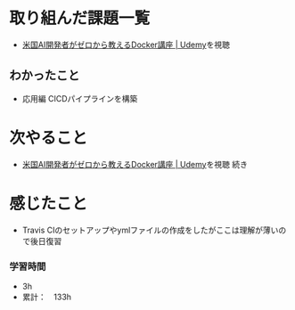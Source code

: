 # 取り組んだ課題一覧
- [米国AI開発者がゼロから教えるDocker講座 \| Udemy](https://www.udemy.com/course/aidocker/)を視聴

## わかったこと
- 応用編 CICDパイプラインを構築

# 次やること
- [米国AI開発者がゼロから教えるDocker講座 \| Udemy](https://www.udemy.com/course/aidocker/)を視聴 続き

# 感じたこと
- Travis CIのセットアップやymlファイルの作成をしたがここは理解が薄いので後日復習

### 学習時間
- 3h
- 累計：　133h